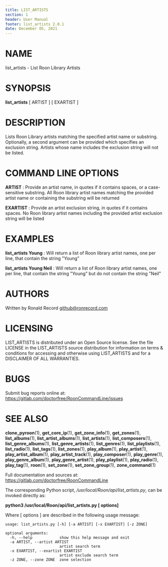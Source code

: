 ```yaml
---
title: LIST_ARTISTS
section: 1
header: User Manual
footer: list_artists 2.0.1
date: December 05, 2021
---
```

# NAME
list_artists - List Roon Library Artists

# SYNOPSIS
**list_artists** [ ARTIST ] [ EXARTIST ]

# DESCRIPTION
Lists Roon Library artists matching the specified artist name or substring. Optionally, a second argument can be provided which specifies an exclusion string. Artists whose name includes the exclusion string will not be listed.

# COMMAND LINE OPTIONS
**ARTIST**
: Provide an artist name, in quotes if it contains spaces, or a case-sensitive substring. All Roon library artist names matching the provided artist name or containing the substring will be returned

**EXARTIST**
: Provide an artist exclusion string, in quotes if it contains spaces. No Roon library artist names including the provided artist exclusion string will be listed

# EXAMPLES
**list_artists Young**
: Will return a list of Roon library artist names, one per line, that contain the string "Young"

**list_artists Young Neil**
: Will return a list of Roon library artist names, one per line, that contain the string "Young" but do not contain the string "Neil"

# AUTHORS
Written by Ronald Record github@ronrecord.com

# LICENSING
LIST_ARTISTS is distributed under an Open Source license.
See the file LICENSE in the LIST_ARTISTS source distribution
for information on terms &amp; conditions for accessing and
otherwise using LIST_ARTISTS and for a DISCLAIMER OF ALL WARRANTIES.

# BUGS
Submit bug reports online at: https://gitlab.com/doctorfree/RoonCommandLine/issues

# SEE ALSO
**clone_pyroon**(1), **get_core_ip**(1), **get_zone_info**(1), **get_zones**(1), **list_albums**(1), **list_artist_albums**(1), **list_artists**(1), **list_composers**(1), **list_genre_albums**(1), **list_genre_artists**(1), **list_genres**(1), **list_playlists**(1), **list_radio**(1), **list_tags**(1), **list_zones**(1), **play_album**(1), **play_artist**(1), **play_artist_album**(1), **play_artist_track**(1), **play_composer**(1), **play_genre**(1), **play_genre_album**(1), **play_genre_artist**(1), **play_playlist**(1), **play_radio**(1), **play_tag**(1), **roon**(1), **set_zone**(1), **set_zone_group**(1), **zone_command**(1)

Full documentation and sources at: https://gitlab.com/doctorfree/RoonCommandLine

The corresponding Python script, */usr/local/Roon/api/list_artists.py*,
can be invoked directly as:

**python3 /usr/local/Roon/api/list_artists.py [ options]**

Where [ options ] are described in the following usage message:

~~~~
usage: list_artists.py [-h] [-a ARTIST] [-x EXARTIST] [-z ZONE]

optional arguments:
  -h, --help            show this help message and exit
  -a ARTIST, --artist ARTIST
                        artist search term
  -x EXARTIST, --exartist EXARTIST
                        artist exclude search term
  -z ZONE, --zone ZONE  zone selection
~~~~
